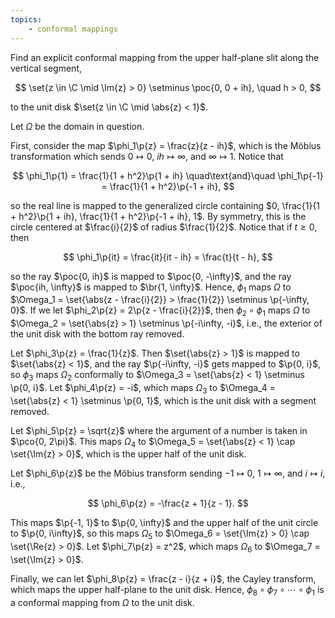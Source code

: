 ```yaml
---
topics:
    - conformal mappings
---
```


<problem>

Find an explicit conformal mapping from the upper half-plane slit along the vertical segment,

$$
\set{z \in \C \mid \Im{z} > 0} \setminus \poc{0, 0 + ih},
\quad h > 0,
$$

to the unit disk $\set{z \in \C \mid \abs{z} < 1}$.

</problem>

<solution>

Let $\Omega$ be the domain in question.

First, consider the map $\phi_1\p{z} = \frac{z}{z - ih}$, which is the Möbius transformation which sends $0 \mapsto 0$, $ih \mapsto \infty$, and $\infty \mapsto 1$. Notice that

$$
\phi_1\p{1} = \frac{1}{1 + h^2}\p{1 + ih}
\quad\text{and}\quad
\phi_1\p{-1} = \frac{1}{1 + h^2}\p{-1 + ih},
$$

so the real line is mapped to the generalized circle containing $0, \frac{1}{1 + h^2}\p{1 + ih}, \frac{1}{1 + h^2}\p{-1 + ih}, 1$. By symmetry, this is the circle centered at $\frac{i}{2}$ of radius $\frac{1}{2}$. Notice that if $t \geq 0$, then

$$
\phi_1\p{it}
    = \frac{it}{it - ih}
    = \frac{t}{t - h},
$$

so the ray $\poc{0, ih}$ is mapped to $\poc{0, -\infty}$, and the ray $\poc{ih, \infty}$ is mapped to $\br{1, \infty}$. Hence, $\phi_1$ maps $\Omega$ to $\Omega_1 = \set{\abs{z - \frac{i}{2}} > \frac{1}{2}} \setminus \p{-\infty, 0}$. If we let $\phi_2\p{z} = 2\p{z - \frac{i}{2}}$, then $\phi_2 \circ \phi_1$ maps $\Omega$ to $\Omega_2 = \set{\abs{z} > 1} \setminus \p{-i\infty, -i}$, i.e., the exterior of the unit disk with the bottom ray removed.

Let $\phi_3\p{z} = \frac{1}{z}$. Then $\set{\abs{z} > 1}$ is mapped to $\set{\abs{z} < 1}$, and the ray $\p{-i\infty, -i}$ gets mapped to $\p{0, i}$, so $\phi_3$ maps $\Omega_2$ conformally to $\Omega_3 = \set{\abs{z} < 1} \setminus \p{0, i}$. Let $\phi_4\p{z} = -i$, which maps $\Omega_3$ to $\Omega_4 = \set{\abs{z} < 1} \setminus \p{0, 1}$, which is the unit disk with a segment removed.

Let $\phi_5\p{z} = \sqrt{z}$ where the argument of a number is taken in $\pco{0, 2\pi}$. This maps $\Omega_4$ to $\Omega_5 = \set{\abs{z} < 1} \cap \set{\Im{z} > 0}$, which is the upper half of the unit disk.

Let $\phi_6\p{z}$ be the Möbius transform sending $-1 \mapsto 0$, $1 \mapsto \infty$, and $i \mapsto i$, i.e.,

$$
\phi_6\p{z} = -\frac{z + 1}{z - 1}.
$$

This maps $\p{-1, 1}$ to $\p{0, \infty}$ and the upper half of the unit circle to $\p{0, i\infty}$, so this maps $\Omega_5$ to $\Omega_6 = \set{\Im{z} > 0} \cap \set{\Re{z} > 0}$. Let $\phi_7\p{z} = z^2$, which maps $\Omega_6$ to $\Omega_7 = \set{\Im{z} > 0}$.

Finally, we can let $\phi_8\p{z} = \frac{z - i}{z + i}$, the Cayley transform, which maps the upper half-plane to the unit disk. Hence, $\phi_8 \circ \phi_7 \circ \cdots \circ \phi_1$ is a conformal mapping from $\Omega$ to the unit disk.

</solution>

